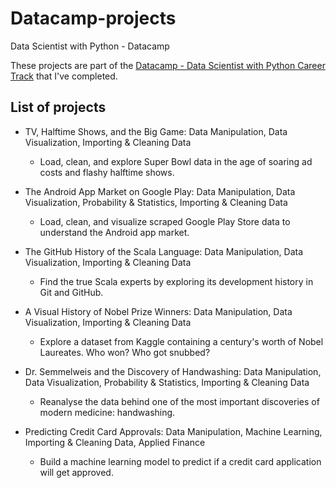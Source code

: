 # Datacamp-projects
Data Scientist with Python - Datacamp

These projects are part of the [Datacamp - Data Scientist with Python Career Track](https://learn.datacamp.com/career-tracks/data-scientist-with-python) that I've completed.

## List of projects
- TV, Halftime Shows, and the Big Game: Data Manipulation, Data Visualization, Importing & Cleaning Data
    - Load, clean, and explore Super Bowl data in the age of soaring ad costs and flashy halftime shows.

- The Android App Market on Google Play: Data Manipulation, Data Visualization, Probability & Statistics, Importing & Cleaning Data
    - Load, clean, and visualize scraped Google Play Store data to understand the Android app market.

- The GitHub History of the Scala Language: Data Manipulation, Data Visualization, Importing & Cleaning Data
    - Find the true Scala experts by exploring its development history in Git and GitHub.

- A Visual History of Nobel Prize Winners: Data Manipulation, Data Visualization, Importing & Cleaning Data
    - Explore a dataset from Kaggle containing a century's worth of Nobel Laureates. Who won? Who got snubbed?

- Dr. Semmelweis and the Discovery of Handwashing: Data Manipulation, Data Visualization, Probability & Statistics, Importing & Cleaning Data
    - Reanalyse the data behind one of the most important discoveries of modern medicine: handwashing.

- Predicting Credit Card Approvals: Data Manipulation, Machine Learning, Importing & Cleaning Data, Applied Finance
    - Build a machine learning model to predict if a credit card application will get approved.